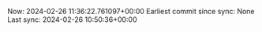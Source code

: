 Now: 2024-02-26 11:36:22.761097+00:00 Earliest commit since sync: None Last sync: 2024-02-26 10:50:36+00:00
